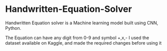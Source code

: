 # Handwritten-Equation-Solver
Handwritten Equation solver is a Machine learning model built using CNN, Python.

The Equation can have any digit from 0-9 and symbol +,x,-
I used the dataset available on Kaggle, and made the required changes before using it 



